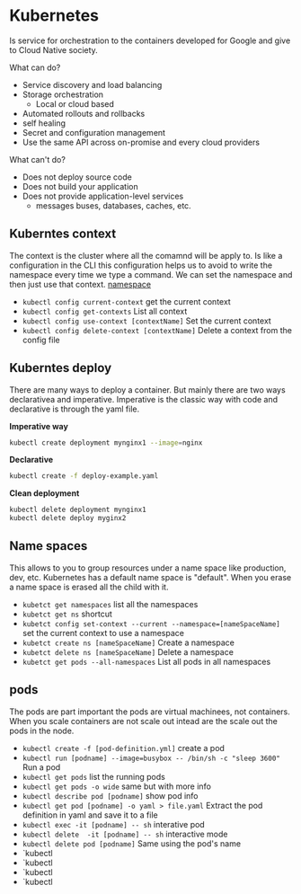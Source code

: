 # Kubernetes

Is service for orchestration to the containers developed for Google and give to Cloud Native society.

What can do?

* Service discovery and load balancing
* Storage orchestration
  * Local or cloud based
* Automated rollouts and rollbacks
* self healing
* Secret and configuration management
* Use the same API across on-promise and every cloud providers

What can't do?

* Does not deploy source code
* Does not build your application
* Does not provide application-level services
  * messages buses, databases, caches, etc.


## Kuberntes context

The context  is the cluster where all the comamnd will be apply to. Is like a configuration in the CLI this configuration helps us to avoid to write the namespace every time we type a command. We can set the namespace and then just use that context. [namespace](#name-spaces)


* `kubectl config current-context` get the current context
* `kubectl config get-contexts` List all context
* `kubectl config use-context [contextName]` Set the current context
* `kubectl config delete-context [contextName]` Delete a context from the config file

## Kuberntes deploy

There are many ways to deploy a container. But mainly there are two ways declarativea and imperative. Imperative is the classic way with code and declarative is through the yaml file.

**Imperative way**

```bash
kubectl create deployment mynginx1 --image=nginx
```

**Declarative**

```bash
kubectl create -f deploy-example.yaml
```

**Clean deployment**

```bash
kubectl delete deployment mynginx1
kubectl delete deploy myginx2
```

## Name spaces

This allows to you to group resources under a name space like production, dev, etc.
Kubernetes has a default name space is "default". When you erase a name space is erased all the child with it.

* `kubetct get namespaces` list all the namespaces
* `kubetct get ns` shortcut
* `kubetct config set-context --current --namespace=[nameSpaceName]` set the current context to use a namespace
* `kubetct create ns [nameSpaceName]` Create a namespace
* `kubetct delete ns [nameSpaceName]` Delete a namespace
* `kubetct get pods --all-namespaces` List all pods in all namespaces


## pods

The pods are part important the pods are virtual machinees, not containers. When you scale containers are not scale out intead are the scale out the pods in the node. 

* `kubectl create -f [pod-definition.yml]` create a pod
* `kubectl run [podname] --image=busybox -- /bin/sh -c "sleep 3600"` Run a pod
* `kubectl get pods` list the running pods
* `kubectl get pods -o wide` same but with more info
* `kubectl describe pod [podname]` show pod info
* `kubectl get pod [podname] -o yaml > file.yaml` Extract the pod definition in yaml and save it to a file
* `kubectl exec -it [podname] -- sh` interative pod
* `kubectl delete  -it [podname] -- sh` interactive mode
* `kubectl delete pod [podname]` Same using the pod's name
* `kubectl 
* `kubectl 
* `kubectl 
* `kubectl 